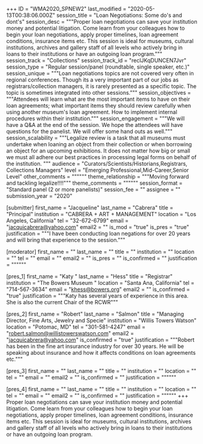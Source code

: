+++
ID = "WMA2020_SPNEW2"
last_modified = "2020-05-13T00:38:06.000Z"
session_title = "Loan Negotiations: Some do's and dont's"
session_desc = """Proper loan negotiations can save your institution money and potential litigation. Come learn from your colleagues how to begin your loan negotiations, apply proper timelines, loan agreement conditions, insurance items etc. This session is ideal for museums, cultural institutions, archives and gallery staff of all levels who actively bring in loans to their institutions or have an outgoing loan program."""
session_track = "Collections"
session_track_id = "reclJKqDUNCEN7Jvr"
session_type = "Regular session/panel (roundtable, single speaker, etc.)"
session_unique = """Loan negotiations topics are not covered very often in regional conferences. Though its a very important part of our jobs as registrars/collection managers, it is rarely presented as a specific topic. The topic is sometimes integrated into other sessions."""
session_objectives = """Attendees will learn what are the most important items to have on their loan agreements; what important items they should review carefully when using another museum's loan agreement. How to implement internal procedures within their institution."""
session_engagement = """We will have a Q&A at the end of the session. We hope the attendees will have questions for the panelist. We will offer some hand outs as well."""
session_scalability = """Legalize review is a task that all museums must undertake when loaning an object from their collection or when borrowing an object for an upcoming exhibitions. It does not matter how big or small we must all adhere our best practices in processing legal forms on behalf of the institution. """
audience = "Curators/Scientists/Historians,Registrars, Collections Managers"
level = "Emerging Professional,Mid-Career,Senior Level"
other_comments = """"""
theme_relationship = """Moving forward and tackling legalize!!!!"""
theme_comments = """"""
session_format = "Standard panel (2 or more panelists)"
session_fee = ""
assignee = ""
submission_year = "2020"

[submitter]
first_name = "Jacqueline"
last_name = "Cabrera"
title = "Principal"
institution = "CABRERA + ART + MANAGEMENT"
location = "Los Angeles, California"
tel = "32-672-6799"
email = "jacquicabrera@yahoo.com"
email2 = ""
is_mod = "true"
is_pres = "true"
justification = """I have been conducting loan negations for over 20 years and will bring that experience to the session."""

[moderator]
first_name = ""
last_name = ""
title = ""
institution = ""
location = ""
tel = ""
email = ""
email2 = ""
is_pres = ""
is_confirmed = ""
justification = """"""

[pres_1]
first_name = "Katy "
last_name = "Hess"
title = "Registrar"
institution = "The Bowers Museum "
location = "Santa Ana, California"
tel = "714-567-3634"
email = "khess@bowers.org"
email2 = ""
is_confirmed = "true"
justification = """Katy has several years of experience in this area. She is also the current Chair of the RCWR"""

[pres_2]
first_name = "Robert"
last_name = "Salmon"
title = "Managing Director, Fine Arts, Jewelry and Specie"
institution = "Willis Towers Watson"
location = "Potomac, MD"
tel = "301-581-4247"
email = "robert.salmon@willistowerswatson.com"
email2 = "jacquicabrera@yahoo.com"
is_confirmed = "true"
justification = """Robert has been in the fine art insurance industry for over 30 years. He will be speaking about insurance and how it affects conditions on loan agreements etc."""

[pres_3]
first_name = ""
last_name = ""
title = ""
institution = ""
location = ""
tel = ""
email = ""
email2 = ""
is_confirmed = ""
justification = """"""

[pres_4]
first_name = ""
last_name = ""
title = ""
institution = ""
location = ""
tel = ""
email = ""
email2 = ""
is_confirmed = ""
justification = """"""
+++
Proper loan negotiations can save your institution money and potential litigation. Come learn from your colleagues how to begin your loan negotiations, apply proper timelines, loan agreement conditions, insurance items etc. This session is ideal for museums, cultural institutions, archives and gallery staff of all levels who actively bring in loans to their institutions or have an outgoing loan program.